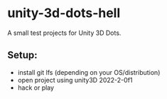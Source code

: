 # unity-3d-dots-hell
A small test projects for Unity 3D Dots.

## Setup:
* install git lfs (depending on your OS/distribution)
* open project using unity3D 2022-2-0f1
* hack or play
